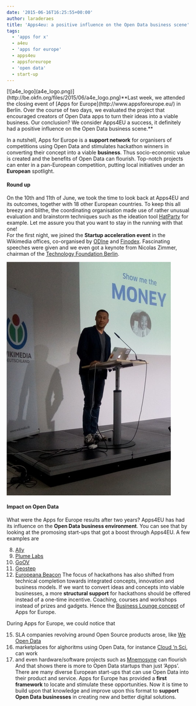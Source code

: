 ```yaml
---
date: '2015-06-16T16:25:55+00:00'
author: laraderaes
title: 'Apps4eu: a positive influence on the Open Data business scene'
tags:
  - 'apps for x'
  - a4eu
  - 'apps for europe'
  - apps4eu
  - appsforeurope
  - 'open data'
  - start-up
---
```


<style>img.alignleft { float: left; margin: 0 1em 1em 0; }</style></head><body>[![a4e_logo](a4e_logo.png)](http://be.okfn.org/files/2015/06/a4e_logo.png)**Last week, we attended the closing event of [Apps for Europe](http://www.appsforeurope.eu/) in Berlin. Over the course of two days, we evaluated the project that encouraged creators of Open Data apps to turn their ideas into a viable business. Our conclusion? We consider Apps4EU a success, it definitely had a positive influence on the Open Data business scene.**

In a nutshell, Apps for Europe is a **support network** for organisers of competitions using Open Data and stimulates hackathon winners in converting their concept into a viable **business**. Thus socio-economic value is created and the benefits of Open Data can flourish. Top-notch projects can enter in a pan-European competition, putting local initiatives under an **European** spotlight.

#### Round up

On the 10th and 11th of June, we took the time to look back at Apps4EU and its outcomes, together with 18 other European countries. To keep this all breezy and blithe, the coordinating organisation made use of rather unusual evaluation and brainstorm techniques such as the ideation tool [HatParty](http://hatparty.eu/) for example. Let me assure you that you want to stay in the running with that one!  
For the first night, we joined the **Startup acceleration event** in the Wikimedia offices, co-organised by [ODIne](http://opendataincubator.eu/) and [Finodex](http://www.finodex-project.eu/). Fascinating speeches were given and we even got a keynote from Nicolas Zimmer, chairman of the [Technology Foundation Berlin](https://www.technologiestiftung-berlin.de/en/home/).

[![IMG_20150610_192312](IMG_20150610_192312-e1434379029351.jpg)](http://be.okfn.org/files/2015/06/IMG_20150610_192312-e1434379029351.jpg)

#### Impact on Open Data

What were the Apps for Europe results after two years? Apps4EU has had its influence on the **Open Data business environment**. You can see that by looking at the promosing start-ups that got a boost through Apps4EU. A few examples are

8. [Ally](http://www.allyapp.com/)
9. [Plume Labs](https://www.plumelabs.com/)
10. [GoOV](http://www.go-ov.nl/)
11. [Geostep](http://www.geostep.me/)
12. [Europeana Beacon](http://www.oimmei.com/europeana/europeana-beacon.html/)
    The focus of hackathons has also shifted from technical completion towards integrated concepts, innovation and business models. If we want to convert ideas and concepts into viable businesses, a more **structural support** for hackathons should be offered instead of a one-time incentive. Coaching, courses and workshops instead of prizes and gadgets. Hence the [Business Lounge concept](https://waag.org/sites/waag/files/public/media/publicaties/business-lounge-guide.pdf) of Apps for Europe.

During Apps for Europe, we could notice that

15. SLA companies revolving around Open Source products arose, like [We Open Data](http://weopendata.com/)
16. marketplaces for alghoritms using Open Data, for instance [Cloud ‘n Sci](http://cloudnsci.fi/), can work
17. and even hardware/software projects such as [Mnemosyne](http://mnemosyne-app.de/) can flourish
    And that shows there is more to Open Data startups than just ‘Apps’. There are many diverse European start-ups that can use Open Data into their product and service. Apps for Europe has provided a **first framework** to locate and stimulate these opportunities. Now it is time to build upon that knowledge and improve upon this format to **support Open Data businesses** in creating new and better digital solutions.
